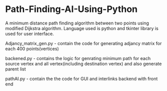 # Path-Finding-AI-Using-Python
A minimum distance path finding algorithm between two points using modified Dijkstra algorithm. Language used is python and tkinter library is used for user interface.

Adjancy_matrix_gen.py - contain the code for generating adjancy matrix for each 400 points(vertices)

backened.py - contains the logic for genrating minimum path for each source vertex and all vertex(including destination vertex) and also generate parent list

pathAI.py - contain the the code for GUI and interlinks backend with front end 
